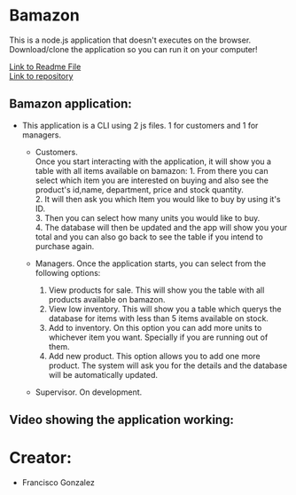 # Bamazon


This is a node.js application that doesn't executes on the browser.
Download/clone the application so you can run it on your computer!


<a href="https://github.com/lugof/bamazon/blob/master/README.md">Link to Readme File</a>   
<a href="https://github.com/lugof/bamazon">Link to repository</a>   


## Bamazon application:

* This application is a CLI using 2 js files. 1 for customers and  1 for managers.

    * Customers.  
               Once you start interacting with the application, it will show you a table with all items available on bamazon:
           1. From there you can select which item you are interested on buying and also see the product's id,name, department, price                   and stock quantity.  
           2. It will then ask you which Item you would like to buy by using it's ID.  
           3. Then you can select how many units you would like to buy.  
           4. The database will then be updated and the app will show you your total and you can also go back to see the table if you                 intend to purchase again.  


    * Managers. 
            Once the application starts, you can select from the following options:
        1. View products for sale. This will show you the table with all products available on bamazon.
        2. View low inventory. This will show you a table which querys the database for items with less than 5 items available on stock.
        3. Add to inventory. On this option you can add more units to whichever item you want. Specially if you are running out of them.
        4. Add new product. This option allows you to add one more product. The system will ask you for the details and the database                  will be automatically updated.        


    * Supervisor. On development.
    

   
## Video showing the application working:

 


# Creator:
* Francisco Gonzalez
